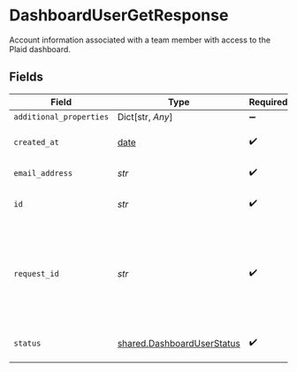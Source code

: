 # DashboardUserGetResponse

Account information associated with a team member with access to the Plaid dashboard.


## Fields

| Field                                                                                                                                       | Type                                                                                                                                        | Required                                                                                                                                    | Description                                                                                                                                 | Example                                                                                                                                     |
| ------------------------------------------------------------------------------------------------------------------------------------------- | ------------------------------------------------------------------------------------------------------------------------------------------- | ------------------------------------------------------------------------------------------------------------------------------------------- | ------------------------------------------------------------------------------------------------------------------------------------------- | ------------------------------------------------------------------------------------------------------------------------------------------- |
| `additional_properties`                                                                                                                     | Dict[str, *Any*]                                                                                                                            | :heavy_minus_sign:                                                                                                                          | N/A                                                                                                                                         |                                                                                                                                             |
| `created_at`                                                                                                                                | [date](https://docs.python.org/3/library/datetime.html#date-objects)                                                                        | :heavy_check_mark:                                                                                                                          | An ISO8601 formatted timestamp.                                                                                                             | 2020-07-24T03:26:02Z                                                                                                                        |
| `email_address`                                                                                                                             | *str*                                                                                                                                       | :heavy_check_mark:                                                                                                                          | A valid email address.                                                                                                                      | user@example.com                                                                                                                            |
| `id`                                                                                                                                        | *str*                                                                                                                                       | :heavy_check_mark:                                                                                                                          | ID of the associated user.                                                                                                                  | 54350110fedcbaf01234ffee                                                                                                                    |
| `request_id`                                                                                                                                | *str*                                                                                                                                       | :heavy_check_mark:                                                                                                                          | A unique identifier for the request, which can be used for troubleshooting. This identifier, like all Plaid identifiers, is case sensitive. |                                                                                                                                             |
| `status`                                                                                                                                    | [shared.DashboardUserStatus](../../models/shared/dashboarduserstatus.md)                                                                    | :heavy_check_mark:                                                                                                                          | The current status of the user.                                                                                                             | active                                                                                                                                      |